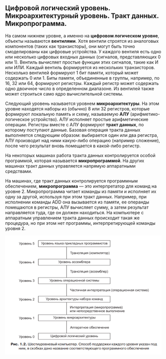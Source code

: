 ## Цифровой логический уровень. Микроархитектурный уровень. Тракт данных. Микропрограмма.

На самом нижнем уровне, а именно на **цифровом логическом уровне**, объекты называются **вентилями**. Хотя вентили строятся из аналоговых компонентов (таких как транзисторы), они могут быть точно смоделированы как цифровые устройства. У каждого вентиля есть одно или несколько цифровых входных данных (сигналов, представляющих 0 или 1). Вентиль вычисляет простые функции этих сигналов, такие как И или ИЛИ. Каждый вентиль формируется из нескольких транзисторов. Несколько вентилей формируют 1 бит памяти, который может содержать 0 или 1. Биты памяти, объединенные в группы, например, по 16, 32 или 64, формируют регистры. Каждый регистр может содержать одно двоичное число в определенном диапазоне. Из вентилей также может строиться само ядро вычислительной системы. 

Следующий уровень называется уровнем **микроархитектуры**. На этом уровне находятся наборы из (обычно) 8 или 32 регистров, которые формируют локальную память и схему, называемую **АЛУ** (арифметико-логическое устройство). АЛУ исполняет простые арифметические операции. Регистры вместе с АЛУ формируют **тракт данных**, по которому поступают данные. Базовая операция тракта данных выполняется следующим образом: выбирается один или два регистра, АЛУ производит над ними какую-либо операцию (например сложение), после чего результат вновь помещается в какой-либо регистр.

На некоторых машинах работа тракта данных контролируется особой программой, которая называется **микропрограммой**. На других машинах тракт данных управляется напрямую аппаратными средствами.

На машинах, где тракт данных контролируется программным обеспечением,
**микропрограмма** — это интерпретатор для команд на уровне 2. Микропрограмма читает команды из памяти и исполняет их одну за другой, используя при этом тракт данных. Например, при исполнении команды ADD она вызывается из памяти, ее операнды помещаются в регистры, АЛУ вычисляет сумму, а затем результат направляется туда, где он должен находиться. На компьютере с аппаратным управлением тракта данных происходит такая же процедура, но при этом нет программы, интерпретирующей команды уровня 2.

![](images/Screenshot_7.png)
